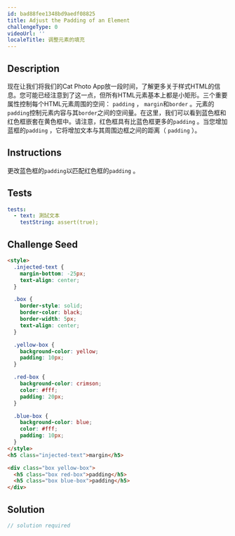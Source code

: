 ```yaml
---
id: bad88fee1348bd9aedf08825
title: Adjust the Padding of an Element
challengeType: 0
videoUrl: ''
localeTitle: 调整元素的填充
---
```


## Description
<section id="description">现在让我们将我们的Cat Photo App放一段时间，了解更多关于样式HTML的信息。您可能已经注意到了这一点，但所有HTML元素基本上都是小矩形。三个重要属性控制每个HTML元素周围的空间： <code>padding</code> ， <code>margin</code>和<code>border</code> 。元素的<code>padding</code>控制元素内容与其<code>border</code>之间的空间量。在这里，我们可以看到蓝色框和红色框嵌套在黄色框中。请注意，红色框具有比蓝色框更多的<code>padding</code> 。当您增加蓝框的<code>padding</code> ，它将增加文本与其周围边框之间的距离（ <code>padding</code> ）。 </section>

## Instructions
<section id="instructions">更改蓝色框的<code>padding</code>以匹配红色框的<code>padding</code> 。 </section>

## Tests
<section id='tests'>

```yml
tests:
  - text: 測試文本
    testString: assert(true);

```

</section>

## Challenge Seed
<section id='challengeSeed'>

<div id='html-seed'>

```html
<style>
  .injected-text {
    margin-bottom: -25px;
    text-align: center;
  }

  .box {
    border-style: solid;
    border-color: black;
    border-width: 5px;
    text-align: center;
  }

  .yellow-box {
    background-color: yellow;
    padding: 10px;
  }

  .red-box {
    background-color: crimson;
    color: #fff;
    padding: 20px;
  }

  .blue-box {
    background-color: blue;
    color: #fff;
    padding: 10px;
  }
</style>
<h5 class="injected-text">margin</h5>

<div class="box yellow-box">
  <h5 class="box red-box">padding</h5>
  <h5 class="box blue-box">padding</h5>
</div>

```

</div>



</section>

## Solution
<section id='solution'>

```js
// solution required
```
</section>
